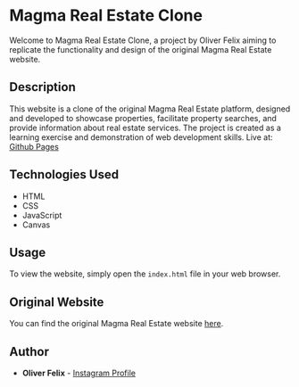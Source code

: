 # Magma Real Estate Clone

Welcome to Magma Real Estate Clone, a project by Oliver Felix aiming to replicate the functionality and design of the original Magma Real Estate website.

## Description

This website is a clone of the original Magma Real Estate platform, designed and developed to showcase properties, facilitate property searches, and provide information about real estate services. The project is created as a learning exercise and demonstration of web development skills.
Live at: [Github Pages]([https://thisismagma.com/](https://oliverfelix1453.github.io/Magma-RealEstate/))

## Technologies Used

- HTML
- CSS
- JavaScript
- Canvas

## Usage

To view the website, simply open the `index.html` file in your web browser.

## Original Website

You can find the original Magma Real Estate website [here](https://thisismagma.com/).

## Author

- **Oliver Felix** - [Instagram Profile](https://www.instagram.com/oliverfelix1453?igsh=MTMyazkweTlzdnlj)
